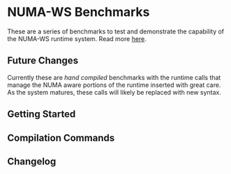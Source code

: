 # NUMA-WS Benchmarks

These are a series of benchmarks to test and demonstrate the capability of the 
NUMA-WS runtime system. Read more [here](https://arxiv.org/abs/1806.11128).

## Future Changes
Currently these are *hand compiled* benchmarks with the runtime calls that manage 
the NUMA aware portions of the runtime inserted with great care. As the system
matures, these calls will likely be replaced with new syntax.

## Getting Started

## Compilation Commands

## Changelog